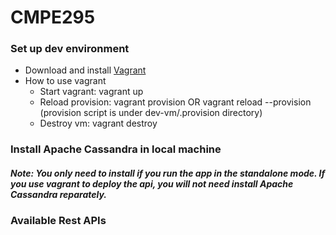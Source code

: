 # CMPE295
### Set up dev environment
- Download and install [Vagrant](https://www.vagrantup.com/downloads.html)
- How to use vagrant
  + Start vagrant: vagrant up
  + Reload provision: vagrant provision OR vagrant reload --provision (provision script is under dev-vm/.provision directory)
  + Destroy vm: vagrant destroy

### Install Apache Cassandra in local machine
##### Note: You only need to install if you run the app in the standalone mode. If you use vagrant to deploy the api, you will not need install Apache Cassandra reparately.

### Available Rest APIs
